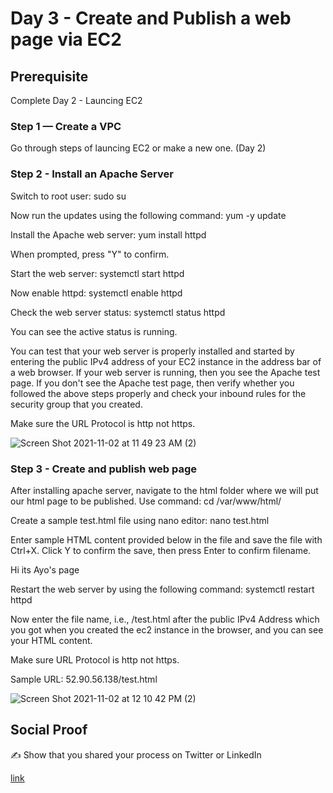 

# Day 3 - Create and Publish a web page via EC2

## Prerequisite

Complete Day 2 - Launcing EC2

### Step 1 — Create a VPC

Go through steps of launcing EC2 or make a new one. (Day 2)

### Step 2 - Install an Apache Server

Switch to root user: sudo su

Now run the updates using the following command: yum -y update

Install the Apache web server: yum install httpd

When prompted, press "Y" to confirm.

Start the web server: systemctl start httpd

Now enable httpd: systemctl enable httpd

Check the web server status: systemctl status httpd

You can see the active status is running.

You can test that your web server is properly installed and started by entering the public IPv4 address of your EC2 instance in the address bar of a web browser. If your web server is running, then you see the Apache test page. If you don't see the Apache test page, then verify whether you followed the above steps properly and check your inbound rules for the security group that you created.

Make sure the URL Protocol is http not https.

![Screen Shot 2021-11-02 at 11 49 23 AM (2)](https://user-images.githubusercontent.com/82836111/139900878-138d6fa0-7d36-45c4-9b2a-3c6dbc25956d.png)


### Step 3 - Create and publish web page

After installing apache server, navigate to the html folder where we will put our html page to be published. Use command: cd /var/www/html/

Create a sample test.html file using nano editor: nano test.html

Enter sample HTML content provided below in the file and save the file with Ctrl+X. Click Y to confirm the save, then press Enter to confirm filename.

<HTML> Hi its Ayo's page </HTML>

Restart the web server by using the following command:  systemctl restart httpd

Now enter the file name, i.e., /test.html after the public IPv4 Address which you got when you created the ec2 instance in the browser, and you can see your HTML content.

Make sure URL Protocol is http not https.

Sample URL: 52.90.56.138/test.html

![Screen Shot 2021-11-02 at 12 10 42 PM (2)](https://user-images.githubusercontent.com/82836111/139898841-449f0676-3631-4d65-bb41-a86521bded3a.png)



## Social Proof

✍️ Show that you shared your process on Twitter or LinkedIn

[link](link)
